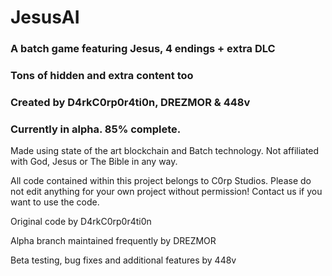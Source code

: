 # JesusAI

### A batch game featuring Jesus, 4 endings + extra DLC
### Tons of hidden and extra content too
### Created by D4rkC0rp0r4ti0n, DREZMOR & 448v
### Currently in alpha. 85% complete.

Made using state of the art blockchain and Batch technology. 
Not affiliated with God, Jesus or The Bible in any way.

All code contained within this project belongs to C0rp Studios.
Please do not edit anything for your own project without permission!
Contact us if you want to use the code.

Original code by D4rkC0rp0r4ti0n

Alpha branch maintained frequently by DREZMOR

Beta testing, bug fixes and additional features by 448v
